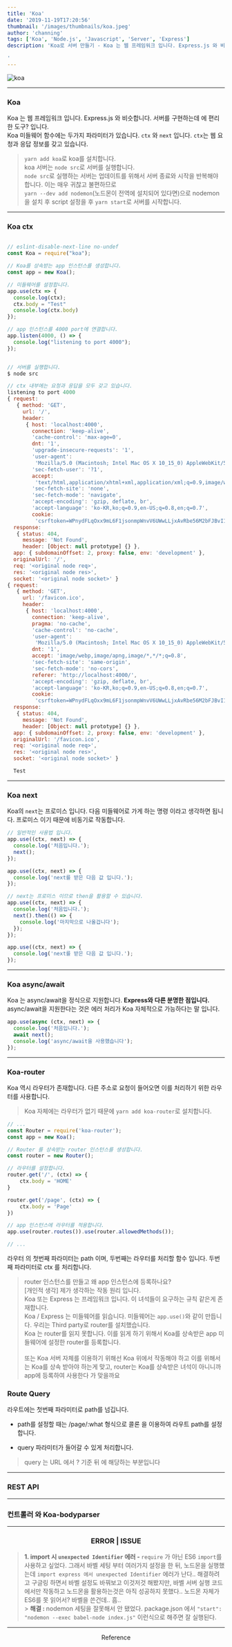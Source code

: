 ```yaml
---
title: 'Koa'
date: '2019-11-19T17:20:56'
thumbnail: '/images/thumbnails/koa.jpeg'
author: 'channing'
tags: ['Koa', 'Node.js', 'Javascript', 'Server', 'Express']
description: 'Koa로 서버 만들기 - Koa 는 웹 프레임워크 입니다. Express.js 와 비슷합니다. 서버를 구현하는데 에 편리한 도구 입니다. Koa 미들웨어 함수에는 두가지 파라미터가 있습니다. ctx 와 next 입니다. ctx는 웹 요청과 응답 정보를 갖고 있습니다.

'
---
```


![koa](./koa.jpeg)

---

### Koa

Koa 는 웹 프레임워크 입니다. Express.js 와 비슷합니다. 서버를 구현하는데 에 편리한 도구? 입니다. <br>
Koa 미들웨어 함수에는 두가지 파라미터가 있습니다. `ctx` 와 `next` 입니다.
`ctx`는 웹 요청과 응답 정보를 갖고 있습니다.

> `yarn add koa`로 koa를 설치합니다. <br>
> koa 서버는 `node src`로 서버를 실행합니다. <br> `node src`로 실행하는 서버는 업데이트를 위해서 서버 종료와 시작을 반복해야 합니다. 이는 매우 귀찮고 불편하므로 <br>`yarn --dev add nodemon`(노드몬이 전역에 설치되어 있다면)으로 nodemon을 설치 후 script 설정을 후 `yarn start`로 서버를 시작합니다.

---

### Koa ctx

```js

// eslint-disable-next-line no-undef
const Koa = require("koa");

// Koa를 상속받는 app 인스턴스를 생성합니다.
const app = new Koa();

// 미들웨어를 설정합니다.
app.use(ctx => {
  console.log(ctx);
  ctx.body = "Test"
  console.log(ctx.body)
});

// app 인스턴스를 4000 port에 연결합니다.
app.listen(4000, () => {
  console.log("listening to port 4000");
});


// 서버를 실행합니다.
$ node src

// ctx 내부에는 요청과 응답을 모두 갖고 있습니다.
listening to port 4000
{ request:
   { method: 'GET',
     url: '/',
     header:
      { host: 'localhost:4000',
        connection: 'keep-alive',
        'cache-control': 'max-age=0',
        dnt: '1',
        'upgrade-insecure-requests': '1',
        'user-agent':
         'Mozilla/5.0 (Macintosh; Intel Mac OS X 10_15_0) AppleWebKit/537.36 (KHTML, like Gecko) Chrome/78.0.3904.108 Safari/537.36',
        'sec-fetch-user': '?1',
        accept:
         'text/html,application/xhtml+xml,application/xml;q=0.9,image/webp,image/apng,*/*;q=0.8,application/signed-exchange;v=b3',
        'sec-fetch-site': 'none',
        'sec-fetch-mode': 'navigate',
        'accept-encoding': 'gzip, deflate, br',
        'accept-language': 'ko-KR,ko;q=0.9,en-US;q=0.8,en;q=0.7',
        cookie:
         'csrftoken=WPnydFLqOxx9mL6F1jsonmpWnvV6UWwLLjxAvRbe56M2bFJBvI1MgCzvVS2IkCrN; sessionid=h95y5imval1nfk6lf3zw48j7xkpde6iq; io=q5ToN8z2Kie0JLKzAAAD' } },
  response:
   { status: 404,
     message: 'Not Found',
     header: [Object: null prototype] {} },
  app: { subdomainOffset: 2, proxy: false, env: 'development' },
  originalUrl: '/',
  req: '<original node req>',
  res: '<original node res>',
  socket: '<original node socket>' }
{ request:
   { method: 'GET',
     url: '/favicon.ico',
     header:
      { host: 'localhost:4000',
        connection: 'keep-alive',
        pragma: 'no-cache',
        'cache-control': 'no-cache',
        'user-agent':
         'Mozilla/5.0 (Macintosh; Intel Mac OS X 10_15_0) AppleWebKit/537.36 (KHTML, like Gecko) Chrome/78.0.3904.108 Safari/537.36',
        dnt: '1',
        accept: 'image/webp,image/apng,image/*,*/*;q=0.8',
        'sec-fetch-site': 'same-origin',
        'sec-fetch-mode': 'no-cors',
        referer: 'http://localhost:4000/',
        'accept-encoding': 'gzip, deflate, br',
        'accept-language': 'ko-KR,ko;q=0.9,en-US;q=0.8,en;q=0.7',
        cookie:
         'csrftoken=WPnydFLqOxx9mL6F1jsonmpWnvV6UWwLLjxAvRbe56M2bFJBvI1MgCzvVS2IkCrN; sessionid=h95y5imval1nfk6lf3zw48j7xkpde6iq; io=q5ToN8z2Kie0JLKzAAAD' } },
  response:
   { status: 404,
     message: 'Not Found',
     header: [Object: null prototype] {} },
  app: { subdomainOffset: 2, proxy: false, env: 'development' },
  originalUrl: '/favicon.ico',
  req: '<original node req>',
  res: '<original node res>',
  socket: '<original node socket>' }

  Test

```

---

### Koa next

Koa의 `next`는 프로미스 입니다. 다음 미들웨어로 가게 하는 명령 이라고 생각하면 됩니다.
프로미스 이기 때문에 비동기로 작동합니다.

```js
// 일반적인 사용법 입니다.
app.use((ctx, next) => {
  console.log('처음입니다.');
  next();
});

app.use((ctx, next) => {
  console.log('next를 받은 다음 값 입니다.');
});

// next는 프로미스 이므로 then을 활용할 수 있습니다.
app.use((ctx, next) => {
  console.log('처음입니다.');
  next().then(() => {
    console.log('마지막으로 나올겁니다');
  });
});

app.use((ctx, next) => {
  console.log('next를 받은 다음 값 입니다.');
});
```

---

### Koa async/await

Koa 는 async/await을 정식으로 지원합니다. <b>Express와 다른 분명한 점입니다.</b>
async/await을 지원한다는 것은 에러 처리가 Koa 자체적으로 가능하다는 말 입니다.

```js
app.use(async (ctx, next) => {
  console.log('처음입니다.');
  await next();
  console.log('async/await을 사용했습니다');
});
```

---

### Koa-router

Koa 역시 라우터가 존재합니다. 다른 주소로 요청이 들어오면 이를 처리하기 위한 라우터를 사용합니다.

> Koa 자체에는 라우터가 없기 때문에 `yarn add koa-router`로 설치합니다.

```js
// ...
const Router = require('koa-router');
const app = new Koa();

// Router 를 상속받는 router 인스턴스를 생성합니다.
const router = new Router();

// 라우터를 설정합니다.
router.get('/', (ctx) => {
    ctx.body = 'HOME'
}

router.get('/page', (ctx) => {
    ctx.body = 'Page'
})

// app 인스턴스에 라우터를 적용합니다.
app.use(router.routes()).use(router.allowedMethods());

// ...

```

라우터 의 첫번째 파라미터는 path 이며, 두번째는 라우터를 처리할 함수 입니다.
두번째 파라미터로 ctx 를 처리합니다.

> router 인스턴스를 만들고 왜 app 인스턴스에 등록하나요?
> <br>[개인적 생각] 제가 생각하는 작동 원리 입니다. <br>
> Koa 또는 Express 는 프레임워크 입니다. 이 녀석들이 요구하는 규칙 같은게 존재합니다. <br>Koa / Express 는 미들웨어를 읽습니다. 미들웨어는 `app.use()`와 같이 만듭니다. 우리는 Third party로 router를 설치했습니다. <br> Koa 는 router를 읽지 못합니다. 이를 읽게 하기 위해서 Koa를 상속받은 app 미들웨어에 설정한 router를 등록합니다.<br> <br> 또는 Koa 서버 자체를 이용하기 위해선 Koa 위에서 작동해야 하고 이를 위해서는 Koa를 상속 받아야 하는게 맞고, router는 Koa를 상속받은 녀석이 아니니까 app에 등록하여 사용한다 가 맞을까요

### Route Query

라우트에는 첫번째 파라미터로 path를 넘깁니다.<br>

- path를 설정할 때는 /page/:what 형식으로 콜론 을 이용하여 라우트 path를 설정합니다.

* query 파라미터가 들어갈 수 있게 처리합니다.

> query 는 URL 에서 ? 기준 뒤 에 해당하는 부분입니다

---

### REST API

---

### 컨트롤러 와 Koa-bodyparser

---

<center>

### ERROR | ISSUE

</center>

> <b>1. import 시 `unexpected Identifier` 에러 - </b> `require` 가 아닌 ES6 `import`를 사용하고 싶었다. 그래서 바벨 세팅 부터 여러가지 설정을 한 뒤, 노드몬을 실행했는데 `import express 에서 unexpected Identifier` 에러가 난다.. 해결하려고 구글링 하면서 바벨 설정도 바꿔보고 이것저것 해봤지만, 바벨 서버 실행 코드에서만 작동하고 노드몬을 활용하는것은 아직 성공하지 못했다.. 노드몬 자체가 ES6를 못 읽어서? 바벨을 쓴건데.. 흠..<br> > <b>해결 : </b>nodemon 세팅을 잘못해서 안 됐었다. package.json 에서 `"start": "nodemon --exec babel-node index.js"` 이런식으로 해주면 잘 실행된다.

</center>

<hr />

<center>

Reference <br>

<br>

</center>
